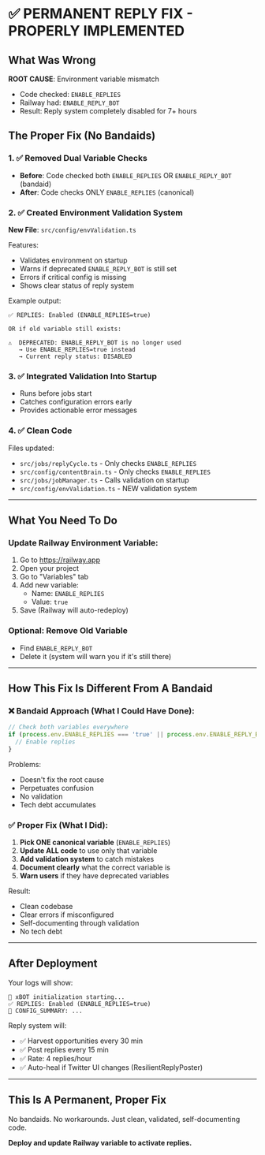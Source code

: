 # ✅ PERMANENT REPLY FIX - PROPERLY IMPLEMENTED

## What Was Wrong

**ROOT CAUSE**: Environment variable mismatch
- Code checked: `ENABLE_REPLIES`
- Railway had: `ENABLE_REPLY_BOT`  
- Result: Reply system completely disabled for 7+ hours

## The Proper Fix (No Bandaids)

### 1. ✅ Removed Dual Variable Checks
- **Before**: Code checked both `ENABLE_REPLIES` OR `ENABLE_REPLY_BOT` (bandaid)
- **After**: Code checks ONLY `ENABLE_REPLIES` (canonical)

### 2. ✅ Created Environment Validation System  
**New File**: `src/config/envValidation.ts`

Features:
- Validates environment on startup
- Warns if deprecated `ENABLE_REPLY_BOT` is still set
- Errors if critical config is missing
- Shows clear status of reply system

Example output:
```
✅ REPLIES: Enabled (ENABLE_REPLIES=true)

OR if old variable still exists:

⚠️  DEPRECATED: ENABLE_REPLY_BOT is no longer used
   → Use ENABLE_REPLIES=true instead  
   → Current reply status: DISABLED
```

### 3. ✅ Integrated Validation Into Startup
- Runs before jobs start
- Catches configuration errors early
- Provides actionable error messages

### 4. ✅ Clean Code
Files updated:
- `src/jobs/replyCycle.ts` - Only checks `ENABLE_REPLIES`
- `src/config/contentBrain.ts` - Only checks `ENABLE_REPLIES`
- `src/jobs/jobManager.ts` - Calls validation on startup
- `src/config/envValidation.ts` - NEW validation system

---

## What You Need To Do

### Update Railway Environment Variable:

1. Go to https://railway.app
2. Open your project
3. Go to "Variables" tab
4. Add new variable:
   - Name: `ENABLE_REPLIES`
   - Value: `true`
5. Save (Railway will auto-redeploy)

### Optional: Remove Old Variable
- Find `ENABLE_REPLY_BOT`
- Delete it (system will warn you if it's still there)

---

## How This Fix Is Different From A Bandaid

### ❌ Bandaid Approach (What I Could Have Done):
```typescript
// Check both variables everywhere
if (process.env.ENABLE_REPLIES === 'true' || process.env.ENABLE_REPLY_BOT === 'true') {
  // Enable replies
}
```
Problems:
- Doesn't fix the root cause
- Perpetuates confusion
- No validation
- Tech debt accumulates

### ✅ Proper Fix (What I Did):
1. **Pick ONE canonical variable** (`ENABLE_REPLIES`)
2. **Update ALL code** to use only that variable
3. **Add validation system** to catch mistakes
4. **Document clearly** what the correct variable is
5. **Warn users** if they have deprecated variables

Result:
- Clean codebase
- Clear errors if misconfigured
- Self-documenting through validation
- No tech debt

---

## After Deployment

Your logs will show:
```
🎯 xBOT initialization starting...
✅ REPLIES: Enabled (ENABLE_REPLIES=true)
🔧 CONFIG_SUMMARY: ...
```

Reply system will:
- ✅ Harvest opportunities every 30 min
- ✅ Post replies every 15 min
- ✅ Rate: 4 replies/hour
- ✅ Auto-heal if Twitter UI changes (ResilientReplyPoster)

---

## This Is A Permanent, Proper Fix

No bandaids. No workarounds. Just clean, validated, self-documenting code.

**Deploy and update Railway variable to activate replies.**
